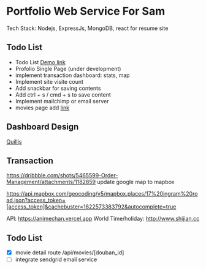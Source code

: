 # Portfolio Web Service For Sam

Tech Stack: Nodejs, ExpressJs, MongoDB, react for resume site

## Todo List

* Todo List [Demo link](https://samliweisen.onrender.com/#/todo)
* Profolio Single Page (under development)
* implement transaction dashboard: stats, map
* Implement site visite count
* Add snackbar for saving contents
* Add ctrl + s / cmd + s to save content
* Implement mailchimp or email server
* movies page add [link](https://piaofang.maoyan.com/dashboard-ajax/movie)

## Dashboard Design
[Quilljs](https://quilljs.com)

## Transaction
https://dribbble.com/shots/5465599-Order-Management/attachments/1182859
update google map to mapbox

https://api.mapbox.com/geocoding/v5/mapbox.places/17%20ingram%20road.json?access_token=[access_token]&cachebuster=1622573383792&autocomplete=true


API: https://animechan.vercel.app
World Time/holiday: http://www.shijian.cc

## Todo List
- [x] movie detail route /api/movies/[douban_id]
- [ ] integrate sendgrid email service 